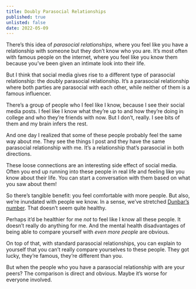 ```yaml
---
title: Doubly Parasocial Relationships
published: true
unlisted: false
date: 2022-05-09
---
```


There’s this idea of _parasocial relationships_, where you feel like you have a relationship with someone but they don’t know who you are. It’s most often with famous people on the internet, where you feel like you know them because you’ve been given an intimate look into their life.

But I think that social media gives rise to a different type of parasocial relationship: the doubly parasocial relationship. It’s a parasocial relationship where both parties are parasocial with each other, while neither of them is a famous influencer.

There’s a group of people who I feel like I know, because I see their social media posts. I feel like I know what they’re up to and how they’re doing in college and who they’re friends with now. But I don’t, really. I see bits of them and my brain infers the rest.

And one day I realized that some of these people probably feel the same way about me. They see the things I post and they have the same parasocial relationship with me. It’s a relationship that’s parasocial in both directions.

These loose connections are an interesting side effect of social media. Often you end up running into these people in real life and feeling like you know about their life. You can start a conversation with them based on what you saw about them!

So there’s tangible benefit: you feel comfortable with more people. But also, we’re inundated with people we know. In a sense, we’ve stretched [Dunbar’s number](https://en.wikipedia.org/wiki/Dunbar%27s_number). That doesn’t seem quite healthy.

Perhaps it’d be healthier for me _not_ to feel like I know all these people. It doesn’t really do anything for me. And the mental health disadvantages of being able to compare yourself with _even more people_ are obvious.

On top of that, with standard parasocial relationships, you can explain to yourself that you can’t really compare yourselves to these people. They got lucky, they’re famous, they’re different than you.

But when the people who you have a parasocial relationship with are your peers? The comparison is direct and obvious. Maybe it’s worse for everyone involved.
